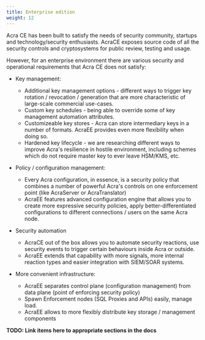 ```yaml
---
title: Enterprise edition
weight: 12
---
```


Acra CE has been built to satisfy the needs of security community, startups and technology/security enthusiasts. AcraCE exposes source code of all the security controls and cryptosystems for public review, testing and usage. 

However, for an enterprise environment there are various security and operational requirements that Acra CE does not satisfy: 

* Key management: 
  * Additional key management options - different ways to trigger key rotation / revocation / generation that are more characteristic of large-scale commercial use-cases. 
  * Custom key schedules - being able to override some of key management automation attributes. 
  * Customizeable key stores - Acra can store intermediary keys in a number of formats. AcraEE provides even more flexibility when doing so. 
  * Hardened key lifecycle - we are researching different ways to improve Acra's resilience in hostile environment, including schemes which do not require master key to ever leave HSM/KMS, etc. 

* Policy / configuration management: 
  * Every Acra configuration, in essence, is a security policy that combines a number of powerful Acra's controls on one enforcement point (like AcraServer or AcraTranslator)
  * AcraEE features advanced configuration engine that allows you to create more expressive security policies, apply better-differentiated configurations to different connections / users on the same Acra node. 

* Security automation 
  * AcraCE out of the box allows you to automate security reactions, use security events to trigger certain behaviours inside Acra or outside. 
  * AcraEE extends that capability with more signals, more internal reaction types and easier integration with SIEM/SOAR systems. 

* More convenient infrastructure:
  * AcraEE separates control plane (configuration management) from data plane (point of enforcing security policy)
  * Spawn Enforcement nodes (SQL Proxies and APIs) easily, manage load.
  * AcraEE allows to more flexibly distribute key storage / management components


**TODO: Link items here to appropriate sections in the docs**